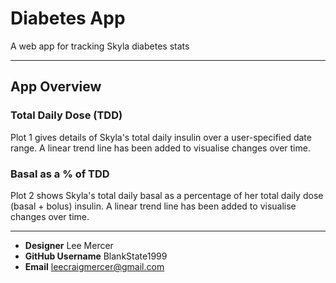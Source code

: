 # Diabetes App
A web app for tracking Skyla diabetes stats

---

## App Overview

### Total Daily Dose (TDD)

Plot 1 gives details of Skyla's total daily insulin over a user-specified date range. A linear trend line has been added to visualise changes over time.

### Basal as a % of TDD

Plot 2 shows Skyla's total daily basal as a percentage of her total daily dose (basal + bolus) insulin. A linear trend line has been added to visualise changes over time.

---


* **Designer** Lee Mercer
* **GitHub Username** BlankState1999
* **Email** leecraigmercer@gmail.com
